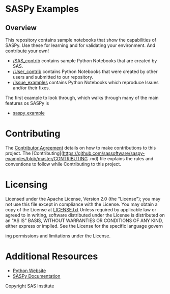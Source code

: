 # SASPy Examples
## Overview
This repository contains sample notebooks that show the capabilities of SASPy.  Use these for learning and for validating your environment.  And contribute your own!
- [/SAS_contrib](https://github.com/sassoftware/saspy-examples/tree/master/SAS_contrib) contains sample Python Notebooks that are created by SAS. 
- [/User_contrib](https://github.com/sassoftware/saspy-examples/tree/master/User_contrib) contains Python Notebooks that were created by other users and submitted to our repository. 
- [/Issue_examples](https://github.com/sassoftware/saspy-examples/tree/master/Issue_examples) contains Python Notebooks which reproduce Issues and/or their fixes.

The first example to look through, which walks through many of the main features os SASPy is
- [saspy_example](https://github.com/sassoftware/saspy-examples/blob/master/SAS_contrib/saspy_example_github.ipynb)

# Contributing
The [Contributor Agreement](https://github.com/sassoftware/saspy-examples/blob/master/ContributorAgreement.txt) details on how to make contributions to this project. The [Contributing](https://github.com/sassoftware/saspy-examples/blob/master/CONTRIBUTING
.md) file explains the rules and conventions to follow while Contributing to this project. 

# Licensing
Licensed under the Apache License, Version 2.0 (the "License"); you may not use this file except in compliance with the License. You may obtain a copy of the License at [LICENSE.txt](https://github.com/sassoftware/saspy-examples/blob/master/LICENSE)
Unless required by applicable law or agreed to in writing, software distributed under the License is distributed on an "AS IS" BASIS, WITHOUT WARRANTIES OR CONDITIONS OF ANY KIND, either express or implied. See the License for the specific language govern

ing permissions and limitations under the License.

# Additional Resources
- [Python Website](http://www.python.org/) 
- [SASPy Documentation](https://sassoftware.github.io/saspy/)



Copyright SAS Institute

